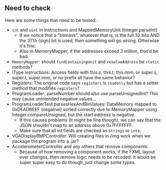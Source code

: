 ## Need to check

Here are some things that need to be tested:

* `int` and `uint` in Instructions and MappedMemoryUnit (Integer.parseInt)
    * If we notice that a "bitmask", whatever that is, is the full 32 bits AND the 31'th (sign) bit is used, then
      something will go wrong. Otherwise it's fine.
    * Also in MemoryMapper, if the addresses exceed 2 million, that'd be bad.
* `MemoryMapper`: should `findContainingUnit` and `resolveAddress` be `static` methods?
* IType instructions: Access fields with this.s, this.t, this.imm, or super.s, super.t, super.imm, or no prefix all have
  the same behavior?
* Registers: The original code says `registers` is `readonly` but has a setter method that modifies `registers`?
* ProgramLoader: parseNumber should also use parseUnsignedInt? This may cause unintended negative values...
* ProgramLoaderTest.parsesHexAndBinValues: DataMemory mapped to 0xDEADBEEF (negative) sorted correctly due to
  MemoryMapper using Integer.compareUnsigned, but the start address is negative.
    * If this causes problems (it might be fine though), we can say that the JSON shouldn't map to an address above
      0x7FFFFFFF.
    * Make sure that all int fields are checked as `Strings` or `int`s.
* VGADisplayBMPController: Will creating files in /img work when we package the program into a .jar?
* AccelerometerController and any others that remove components:
    * Because of how removing a component works, if the FXML layout ever changes, then remove logic needs to be recoded.
      It would be super super easy to do though, just change some types.